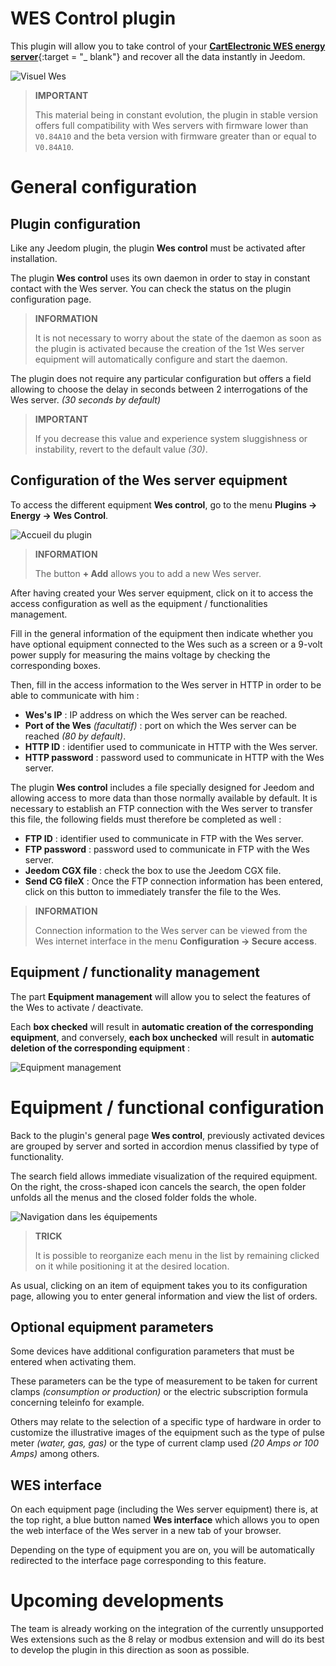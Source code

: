 # WES Control plugin

This plugin will allow you to take control of your [**CartElectronic WES energy server**](https://www.cartelectronic.fr/content/8-serveur-wes){:target = "\_ blank"} and recover all the data instantly in Jeedom.

![Visuel Wes](../images/wes.png)

>**IMPORTANT**
>
>This material being in constant evolution, the plugin in stable version offers full compatibility with Wes servers with firmware lower than `V0.84A10` and the beta version with firmware greater than or equal to `V0.84A10`.

# General configuration

## Plugin configuration

Like any Jeedom plugin, the plugin **Wes control** must be activated after installation.

The plugin **Wes control** uses its own daemon in order to stay in constant contact with the Wes server. You can check the status on the plugin configuration page.

>**INFORMATION**
>
>It is not necessary to worry about the state of the daemon as soon as the plugin is activated because the creation of the 1st Wes server equipment will automatically configure and start the daemon.

The plugin does not require any particular configuration but offers a field allowing to choose the delay in seconds between 2 interrogations of the Wes server. *(30 seconds by default)*

>**IMPORTANT**
>
>If you decrease this value and experience system sluggishness or instability, revert to the default value *(30)*.

## Configuration of the Wes server equipment

To access the different equipment **Wes control**, go to the menu **Plugins → Energy → Wes Control**.

![Accueil du plugin](../images/wescontrol_navigate.png)

>**INFORMATION**
>
>The button **+ Add** allows you to add a new Wes server.

After having created your Wes server equipment, click on it to access the access configuration as well as the equipment / functionalities management.

Fill in the general information of the equipment then indicate whether you have optional equipment connected to the Wes such as a screen or a 9-volt power supply for measuring the mains voltage by checking the corresponding boxes.

Then, fill in the access information to the Wes server in HTTP in order to be able to communicate with him :
- **Wes's IP** : IP address on which the Wes server can be reached.
- **Port of the Wes** *(facultatif)* : port on which the Wes server can be reached *(80 by default)*.
- **HTTP ID** : identifier used to communicate in HTTP with the Wes server.
- **HTTP password** : password used to communicate in HTTP with the Wes server.

The plugin **Wes control** includes a file specially designed for Jeedom and allowing access to more data than those normally available by default. It is necessary to establish an FTP connection with the Wes server to transfer this file, the following fields must therefore be completed as well :
- **FTP ID** : identifier used to communicate in FTP with the Wes server.
- **FTP password** : password used to communicate in FTP with the Wes server.
- **Jeedom CGX file** : check the box to use the Jeedom CGX file.
- **Send CG fileX** : Once the FTP connection information has been entered, click on this button to immediately transfer the file to the Wes.

>**INFORMATION**
>
>Connection information to the Wes server can be viewed from the Wes internet interface in the menu **Configuration → Secure access**.

## Equipment / functionality management

The part **Equipment management** will allow you to select the features of the Wes to activate / deactivate.

Each **box checked** will result in **automatic creation of the corresponding equipment**, and conversely, **each box unchecked** will result in **automatic deletion of the corresponding equipment** :

![Equipment management](../images/wescontrol_generalManage.png)

# Equipment / functional configuration

Back to the plugin's general page **Wes control**, previously activated devices are grouped by server and sorted in accordion menus classified by type of functionality.

The search field allows immediate visualization of the required equipment. On the right, the cross-shaped icon cancels the search, the open folder unfolds all the menus and the closed folder folds the whole.

![Navigation dans les équipements](../images/wescontrol_screenshot1.png)

>**TRICK**
>
>It is possible to reorganize each menu in the list by remaining clicked on it while positioning it at the desired location.

As usual, clicking on an item of equipment takes you to its configuration page, allowing you to enter general information and view the list of orders.

## Optional equipment parameters

Some devices have additional configuration parameters that must be entered when activating them.

These parameters can be the type of measurement to be taken for current clamps *(consumption or production)* or the electric subscription formula concerning teleinfo for example.

Others may relate to the selection of a specific type of hardware in order to customize the illustrative images of the equipment such as the type of pulse meter *(water, gas, gas)* or the type of current clamp used *(20 Amps or 100 Amps)* among others.

## WES interface

On each equipment page (including the Wes server equipment) there is, at the top right, a blue button named **Wes interface** which allows you to open the web interface of the Wes server in a new tab of your browser.

Depending on the type of equipment you are on, you will be automatically redirected to the interface page corresponding to this feature.

# Upcoming developments

The team is already working on the integration of the currently unsupported Wes extensions such as the 8 relay or modbus extension and will do its best to develop the plugin in this direction as soon as possible.
